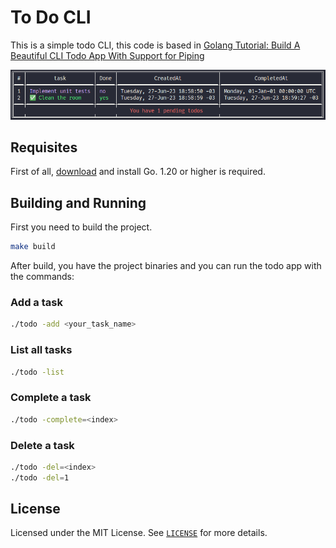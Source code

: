 # To Do CLI

This is a simple todo CLI, this code is based in [Golang Tutorial: Build A Beautiful CLI Todo App With Support for Piping](https://www.youtube.com/watch?v=j1CXoOQXbco)

![todo](./docs/todo.png)

## Requisites

First of all, [download](https://go.dev/dl/) and install Go. 1.20 or higher is required.

## Building and Running

First you need to build the project.

```bash
make build
```

After build, you have the project binaries and you can run the todo app with the commands:

### Add a task

```bash
./todo -add <your_task_name>
```

### List all tasks

```bash
./todo -list
```

### Complete a task

```bash
./todo -complete=<index>
```

### Delete a task

``` bash
./todo -del=<index>
./todo -del=1
```

## License

Licensed under the MIT License. See [`LICENSE`](LICENSE) for more details.
